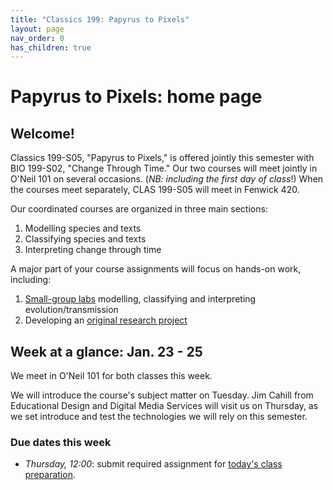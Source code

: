 ```yaml
---
title: "Classics 199: Papyrus to Pixels"
layout: page
nav_order: 0
has_children: true
---
```



# Papyrus to Pixels: home page

## Welcome!

Classics 199-S05, "Papyrus to Pixels," is offered jointly this semester with BIO 199-S02, "Change Through Time."  Our two courses will meet jointly in O'Neil 101 on several occasions. (*NB: including the first day of class*!)  When the courses meet separately, CLAS 199-S05 will meet in Fenwick 420.

Our coordinated courses are organized in three main sections:

1. Modelling species and texts
2. Classifying species and texts
3. Interpreting change through time

A major part of your course assignments will focus on hands-on work, including:

1. [Small-group labs](./labs/) modelling, classifying and interpreting evolution/transmission
2. Developing an [original research project](./project/)


## Week at a glance: Jan. 23 - 25

We meet in O'Neil 101 for both classes this week.

We will introduce the course's subject matter on Tuesday. Jim Cahill from Educational Design and Digital Media Services will visit us on Thursday, as we set introduce and test the technologies we will rely on this semester.


### Due dates this week

- *Thursday, 12:00*:  submit required assignment for [today's class preparation](./classes/content+tech1/).
